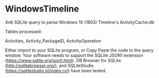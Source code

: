 # WindowsTimeline
4n6 SQLite query to parse Windows 10 (1803) Timeline's ActivityCache.db

Tables processed:

Activities,
Activity_PackageID,
ActivityOperation

Either import to your SQLite program, or Copy Paste the code to the query window.
Your software needs to support the SQLIte JSON1 extension (https://www.sqlite.org/json1.html).
DB Browser for SQLite (http://sqlitebrowser.org/), and
SQLiteStudio (https://sqlitestudio.pl/index.rvt) 
have been tested.
